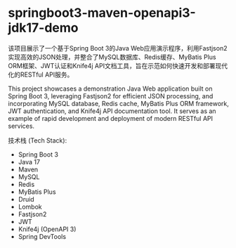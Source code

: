 # springboot3-maven-openapi3-jdk17-demo

该项目展示了一个基于Spring Boot 3的Java Web应用演示程序，利用Fastjson2实现高效的JSON处理，并整合了MySQL数据库、Redis缓存、MyBatis Plus ORM框架、JWT认证和Knife4j API文档工具，旨在示范如何快速开发和部署现代化的RESTful API服务。

This project showcases a demonstration Java Web application built on Spring Boot 3, leveraging Fastjson2 for efficient JSON processing, and incorporating MySQL database, Redis cache, MyBatis Plus ORM framework, JWT authentication, and Knife4j API documentation tool. It serves as an example of rapid development and deployment of modern RESTful API services.


技术栈 (Tech Stack):

- Spring Boot 3
- Java 17
- Maven
- MySQL
- Redis
- MyBatis Plus
- Druid
- Lombok
- Fastjson2
- JWT
- Knife4j (OpenAPI 3)
- Spring DevTools